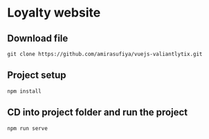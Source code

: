 # Loyalty website

## Download file 
```
git clone https://github.com/amirasufiya/vuejs-valiantlytix.git
```

## Project setup
```
npm install
```

## CD into project folder and run the project
```
npm run serve
```

